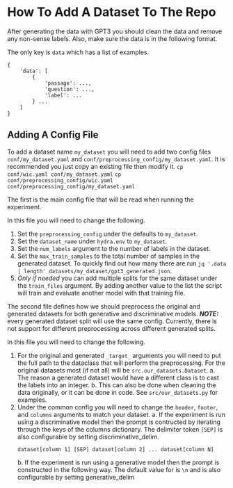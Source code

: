 # How To Add A Dataset To The Repo
After generating the data with GPT3 you should clean the data and remove any non-sense labels. Also, make sure the data is in the following format.

The only key is `data` which has a list of examples.
```
{
    'data': [
        {
            'passage': ...,
            'question': ...,
            'label': ...
        } ...
    ]
}
```

## Adding A Config File
To add a dataset name `my_dataset` you will need to add two config files `conf/my_dataset.yaml` and `conf/preprocessing_config/my_dataset.yaml`.
It is recommended you just copy an existing file then modify it.
`cp conf/wic.yaml conf/my_dataset.yaml` `cp conf/preprocessing_config/wic.yaml conf/preprocessing_config/my_dataset.yaml`

The first is the main config file that will be read when running the
experiment.

In this file you will need to change the following.
1. Set the `preprocessing_config` under the defaults to `my_dataset`.
2. Set the `dataset_name` under `hydra.env` to `my_dataset`.
3. Set the `num_labels` argument to the number of labels in the dataset.
4. Set the `max_train_samples` to the total number of samples in the generated
dataset. To quickly find out how many there are run `jq '.data | length' datasets/my_dataset/gpt3_generated.json`.
5. *Only if needed* you can add multiple splits for the same dataset under
the `train_files` argument. By adding another value to the list the script
will train and evaluate another model with that training file.

The second file defines how we should preprocess the original and generated
datasets for both generative and discriminative models. ***NOTE:*** every generated
dataset split will use the same config. Currently, there is not support for
different preprocessing across different generated splits.

In this file you will need to change the following.
1. For the original and generated `_target_` arguments you will need to put the
full path to the dataclass that will perform the preprocessing. For the original
datasets most (if not all) will be `src.our_datasets.Dataset`.
    a. The reason a generated dataset would have a different class is to cast
    the labels into an integer.
    b. This can also be done when cleaning the data originally, or it can be done
    in code. See `src/our_datasets.py` for examples.
2. Under the common config you will need to change the `header`, `footer`, and `columns`
arguments to match your dataset.
    a. If the experiment is run using a discriminative model then the prompt is
    contructed by iterating through the keys of the columns dictionary.
    The delimiter token `[SEP]` is also configurable by setting discriminative_delim.
    ```
    dataset[column 1] [SEP] dataset[column 2] ... dataset[column N]
    ```
    b. If the experiment is run using a generative model then the prompt is
    constructed in the following way. The default value for <DELIM> is `\n` and
    is also configurable by setting generative_delim
